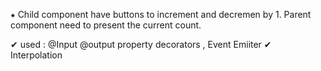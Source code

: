 
⁕ Child component have buttons to increment and decremen by 1. Parent component need to present the current count.

✔ used : @Input @output property decorators , Event Emiiter
✔ Interpolation  
